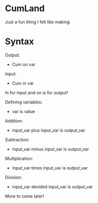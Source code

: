 # CumLand
Just a fun thing I felt like making

# Syntax

Output:
- Cum on var

Input:
- Cum in var

In for input and on is for output!

Defining variables:
- var is value

Addition:
- input_var plus input_var is output_var

Subtraction:
- input_var minus input_var is output_var

Multiplication:
- input_var times input_var is output_var

Division:
- input_var devided input_var is output_var

More to come later!
